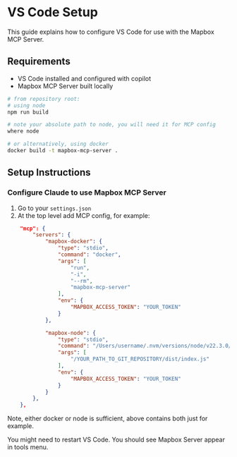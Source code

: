 # VS Code Setup

This guide explains how to configure VS Code for use with the Mapbox MCP Server.

## Requirements

- VS Code installed and configured with copilot
- Mapbox MCP Server built locally

```sh
# from repository root:
# using node
npm run build

# note your absolute path to node, you will need it for MCP config
where node

# or alternatively, using docker
docker build -t mapbox-mcp-server .
```

## Setup Instructions

### Configure Claude to use Mapbox MCP Server

1. Go to your `settings.json`
1. At the top level add MCP config, for example:

```json
    "mcp": {
        "servers": {
            "mapbox-docker": {
                "type": "stdio",
                "command": "docker",
                "args": [
                    "run",
                    "-i",
                    "--rm",
                    "mapbox-mcp-server"
                ],
                "env": {
                    "MAPBOX_ACCESS_TOKEN": "YOUR_TOKEN"
                }
            },

            "mapbox-node": {
                "type": "stdio",
                "command": "/Users/username/.nvm/versions/node/v22.3.0/bin/node",
                "args": [
                    "/YOUR_PATH_TO_GIT_REPOSITORY/dist/index.js"
                ],
                "env": {
                    "MAPBOX_ACCESS_TOKEN": "YOUR_TOKEN"
                }
            }
        },
    },
```

Note, either docker or node is sufficient, above contains both just for example.

You might need to restart VS Code. You should see Mapbox Server appear in tools menu.
